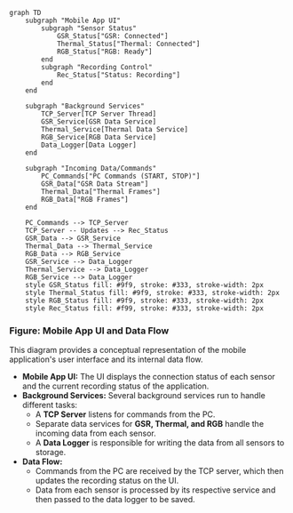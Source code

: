 ```mermaid
graph TD
    subgraph "Mobile App UI"
        subgraph "Sensor Status"
            GSR_Status["GSR: Connected"]
            Thermal_Status["Thermal: Connected"]
            RGB_Status["RGB: Ready"]
        end
        subgraph "Recording Control"
            Rec_Status["Status: Recording"]
        end
    end

    subgraph "Background Services"
        TCP_Server[TCP Server Thread]
        GSR_Service[GSR Data Service]
        Thermal_Service[Thermal Data Service]
        RGB_Service[RGB Data Service]
        Data_Logger[Data Logger]
    end

    subgraph "Incoming Data/Commands"
        PC_Commands["PC Commands (START, STOP)"]
        GSR_Data["GSR Data Stream"]
        Thermal_Data["Thermal Frames"]
        RGB_Data["RGB Frames"]
    end

    PC_Commands --> TCP_Server
    TCP_Server -- Updates --> Rec_Status
    GSR_Data --> GSR_Service
    Thermal_Data --> Thermal_Service
    RGB_Data --> RGB_Service
    GSR_Service --> Data_Logger
    Thermal_Service --> Data_Logger
    RGB_Service --> Data_Logger
    style GSR_Status fill: #9f9, stroke: #333, stroke-width: 2px
    style Thermal_Status fill: #9f9, stroke: #333, stroke-width: 2px
    style RGB_Status fill: #9f9, stroke: #333, stroke-width: 2px
    style Rec_Status fill: #f99, stroke: #333, stroke-width: 2px
```

### Figure: Mobile App UI and Data Flow

This diagram provides a conceptual representation of the mobile application's user interface and its internal data flow.

- **Mobile App UI:** The UI displays the connection status of each sensor and the current recording status of the
  application.
- **Background Services:** Several background services run to handle different tasks:
    - A **TCP Server** listens for commands from the PC.
    - Separate data services for **GSR, Thermal, and RGB** handle the incoming data from each sensor.
    - A **Data Logger** is responsible for writing the data from all sensors to storage.
- **Data Flow:**
    - Commands from the PC are received by the TCP server, which then updates the recording status on the UI.
    - Data from each sensor is processed by its respective service and then passed to the data logger to be saved.
